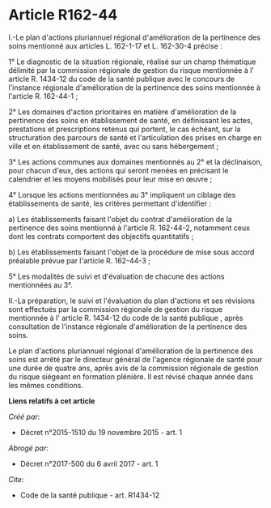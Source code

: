 # Article R162-44

I.-Le plan d'actions pluriannuel régional d'amélioration de la pertinence des soins mentionné aux articles L. 162-1-17 et L.
162-30-4 précise : 

1° Le diagnostic de la situation régionale, réalisé sur un champ thématique délimité par la commission régionale de gestion
du risque mentionnée à l' article R. 1434-12 du code de la santé publique avec le concours de l'instance régionale
d'amélioration de la pertinence des soins mentionnée à l'article R. 162-44-1 ; 

2° Les domaines d'action prioritaires en matière d'amélioration de la pertinence des soins en établissement de santé, en
définissant les actes, prestations et prescriptions retenus qui portent, le cas échéant, sur la structuration des parcours de
santé et l'articulation des prises en charge en ville et en établissement de santé, avec ou sans hébergement ; 

3° Les actions communes aux domaines mentionnés au 2° et la déclinaison, pour chacun d'eux, des actions qui seront menées en
précisant le calendrier et les moyens mobilisés pour leur mise en œuvre ; 

4° Lorsque les actions mentionnées au 3° impliquent un ciblage des établissements de santé, les critères permettant
d'identifier : 

a) Les établissements faisant l'objet du contrat d'amélioration de la pertinence des soins mentionné à l'article R. 162-44-2,
notamment ceux dont les contrats comportent des objectifs quantitatifs ; 

b) Les établissements faisant l'objet de la procédure de mise sous accord préalable prévue par l'article R. 162-44-3 ; 

5° Les modalités de suivi et d'évaluation de chacune des actions mentionnées au 3°. 

II.-La préparation, le suivi et l'évaluation du plan d'actions et ses révisions sont effectués par la commission régionale de
gestion du risque mentionnée à l' article R. 1434-12 du code de la santé publique , après consultation de l'instance
régionale d'amélioration de la pertinence des soins. 

Le plan d'actions pluriannuel régional d'amélioration de la pertinence des soins est arrêté par le directeur général de
l'agence régionale de santé pour une durée de quatre ans, après avis de la commission régionale de gestion du risque siégeant
en formation plénière. Il est révisé chaque année dans les mêmes conditions.

**Liens relatifs à cet article**

_Créé par_:

  - Décret n°2015-1510 du 19 novembre 2015 - art. 1

_Abrogé par_:

  - Décret n°2017-500 du 6 avril 2017 - art. 1

_Cite_:

  - Code de la santé publique - art. R1434-12
